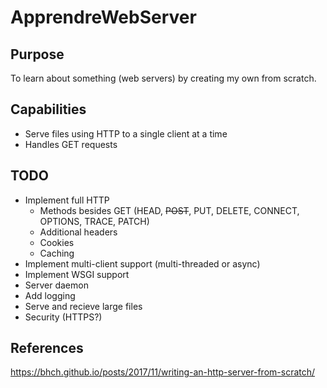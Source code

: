 # ApprendreWebServer

## Purpose

To learn about something (web servers) by creating my own from scratch.

## Capabilities

* Serve files using HTTP to a single client at a time
* Handles GET requests

## TODO

* Implement full HTTP
    * Methods besides GET (HEAD, ~~POST~~, PUT, DELETE, CONNECT, OPTIONS, TRACE, PATCH)
    * Additional headers
    * Cookies
    * Caching
* Implement multi-client support (multi-threaded or async)
* Implement WSGI support
* Server daemon
* Add logging
* Serve and recieve large files
* Security (HTTPS?)

## References

https://bhch.github.io/posts/2017/11/writing-an-http-server-from-scratch/